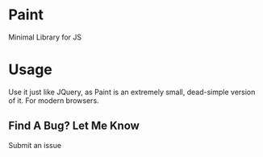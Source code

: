# Paint

Minimal Library for JS

# Usage

Use it just like JQuery, as Paint is an extremely small, dead-simple version of it. For modern browsers.

## Find A Bug? Let Me Know

Submit an issue
